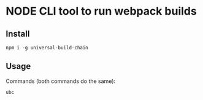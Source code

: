 # NODE CLI tool to run webpack builds

## Install
```shell
npm i -g universal-build-chain
```

## Usage
Commands (both commands do the same):

```shell
ubc
```
